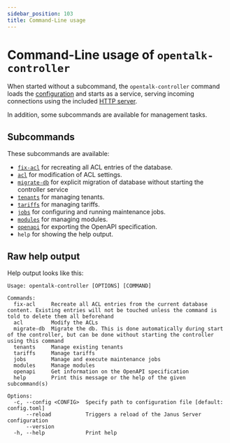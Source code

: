 ```yaml
---
sidebar_position: 103
title: Command-Line usage
---
```


# Command-Line usage of `opentalk-controller`

When started without a subcommand, the `opentalk-controller` command loads the
[configuration](../core/configuration.md) and starts as a service, serving incoming
connections using the included [HTTP server](../core/http_server.md).

In addition, some subcommands are available for management tasks.

## Subcommands

These subcommands are available:

- [`fix-acl`](../advanced/acl.md#opentalk-controller-fix-acl-subcommand) for recreating all ACL entries of the database.
- [`acl`](../advanced/acl.md#opentalk-controller-acl-subcommand) for modification of ACL settings.
- [`migrate-db`](../core/database.md#opentalk-controller-migrate-db-subcommand) for explicit migration of database without starting the controller service
- [`tenants`](../advanced/tenants.md#opentalk-controller-tenants-subcommand) for managing tenants.
- [`tariffs`](../advanced/tariffs.md#opentalk-controller-tariffs-subcommand) for managing tariffs.
- [`jobs`](jobs.md#opentalk-controller-jobs-subcommand) for configuring and running maintenance jobs.
- [`modules`](../advanced/modules.md#opentalk-controller-modules-subcommand) for managing modules.
- [`openapi`](openapi.md#opentalk-controller-openapi-subcommand) for exporting the OpenAPI specification.
- `help` for showing the help output.

## Raw help output

Help output looks like this:

<!-- begin:fromfile:cli-usage/opentalk-controller-help.md -->

```text
Usage: opentalk-controller [OPTIONS] [COMMAND]

Commands:
  fix-acl     Recreate all ACL entries from the current database content. Existing entries will not be touched unless the command is told to delete them all beforehand
  acl         Modify the ACLs
  migrate-db  Migrate the db. This is done automatically during start of the controller, but can be done without starting the controller using this command
  tenants     Manage existing tenants
  tariffs     Manage tariffs
  jobs        Manage and execute maintenance jobs
  modules     Manage modules
  openapi     Get information on the OpenAPI specification
  help        Print this message or the help of the given subcommand(s)

Options:
  -c, --config <CONFIG>  Specify path to configuration file [default: config.toml]
      --reload           Triggers a reload of the Janus Server configuration
      --version
  -h, --help             Print help
```

<!-- end:fromfile:cli-usage/opentalk-controller-help.md -->
